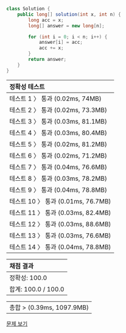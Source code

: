 ```java
class Solution {
    public long[] solution(int x, int n) {
        long acc = x;
        long[] answer = new long[n];

        for (int i = 0; i < n; i++) {
            answer[i] = acc;
            acc += x;
        }
        return answer;
    }
}
```
 | 정확성 테스트 |
 |  :-  |
 | 테스트 1 〉 통과 (0.02ms, 74MB) |
 | 테스트 2 〉 통과 (0.02ms, 73.3MB) |
 | 테스트 3 〉 통과 (0.03ms, 81.1MB) |
 | 테스트 4 〉 통과 (0.03ms, 80.4MB) |
 | 테스트 5 〉 통과 (0.02ms, 81.2MB) |
 | 테스트 6 〉 통과 (0.02ms, 71.2MB) |
 | 테스트 7 〉 통과 (0.04ms, 76.6MB) |
 | 테스트 8 〉 통과 (0.03ms, 78.2MB) |
 | 테스트 9 〉 통과 (0.04ms, 78.8MB) |
 | 테스트 10 〉 통과 (0.01ms, 76.7MB) |
 | 테스트 11 〉 통과 (0.03ms, 82.4MB) |
 | 테스트 12 〉 통과 (0.03ms, 88.6MB) |
 | 테스트 13 〉 통과 (0.03ms, 76.6MB) |
 | 테스트 14 〉 통과 (0.04ms, 78.8MB) |

 | 채점 결과 |
 | :- |
 | 정확성: 100.0 |
 | 합계: 100.0 / 100.0 |

 ||
 | :- |
 | 총합 > (0.39ms, 1097.9MB) |

[문제 보기](https://programmers.co.kr/learn/courses/30/lessons/12954?language=java)